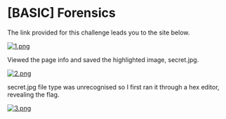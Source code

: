 # [BASIC] Forensics

The link provided for this challenge leads you to the site below. 

[![1.png](https://i.postimg.cc/DwQJRDwt/1.png)](https://postimg.cc/Yv9CWdg3)

Viewed the page info and saved the highlighted image, secret.jpg.

[![2.png](https://i.postimg.cc/13ywRP29/2.png)](https://postimg.cc/xcFctr97)

secret.jpg file type was unrecognised so I first ran it through a hex editor, revealing the flag.

[![3.png](https://i.postimg.cc/0NBwCSQQ/3.png)](https://postimg.cc/Lqj59njK)
